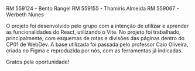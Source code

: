 RM 559124 - Bento Rangel
RM 559155 - Thamiris Almeida
RM 559067 - Werbeth Nunes

O projeto foi desenvolvido pelo grupo com a intenção de utilizar e aprender as
funcionalidades do React, utilizando o Vite. 
No projeto foi trabalhado, principalmente, com esquemas de rotas e divisões das páginas
dentro do CP01 de WebDev.
A base utilizada foi passada pelo professor Caio Oliveira, criada no Figma e reproduzida por nós, com as ferramentas já indicadas.

Gratos pela oportunidade!

